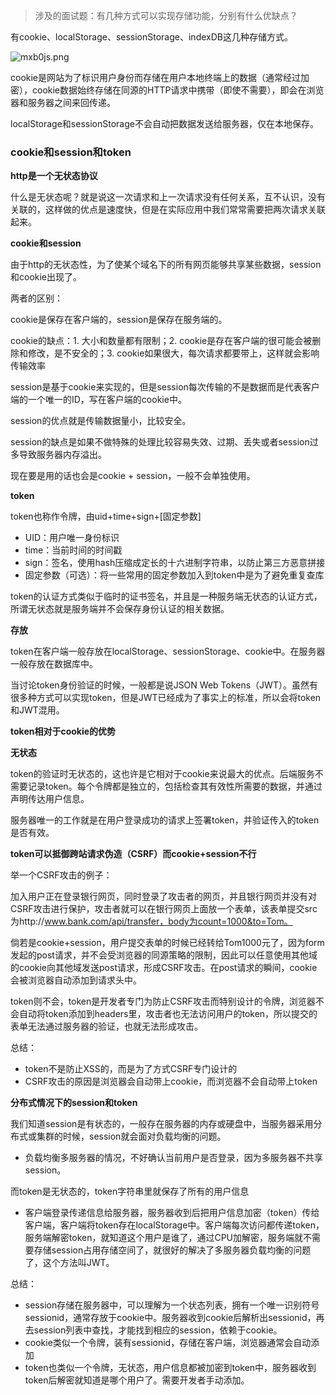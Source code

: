 > 涉及的面试题：有几种方式可以实现存储功能，分别有什么优缺点？

有cookie、localStorage、sessionStorage、indexDB这几种存储方式。

![mxb0js.png](https://s2.ax1x.com/2019/08/31/mxb0js.png)

cookie是网站为了标识用户身份而存储在用户本地终端上的数据（通常经过加密），cookie数据始终存储在同源的HTTP请求中携带（即使不需要），即会在浏览器和服务器之间来回传递。

localStorage和sessionStorage不会自动把数据发送给服务器，仅在本地保存。

### cookie和session和token

**http是一个无状态协议**

什么是无状态呢？就是说这一次请求和上一次请求没有任何关系，互不认识，没有关联的，这样做的优点是速度快，但是在实际应用中我们常常需要把两次请求关联起来。

**cookie和session**

由于http的无状态性，为了使某个域名下的所有网页能够共享某些数据，session和cookie出现了。

两者的区别：

cookie是保存在客户端的，session是保存在服务端的。

cookie的缺点：1. 大小和数量都有限制；2. cookie是存在客户端的很可能会被删除和修改，是不安全的；3. cookie如果很大，每次请求都要带上，这样就会影响传输效率

session是基于cookie来实现的，但是session每次传输的不是数据而是代表客户端的一个唯一的ID，写在客户端的cookie中。

session的优点就是传输数据量小，比较安全。

session的缺点是如果不做特殊的处理比较容易失效、过期、丢失或者session过多导致服务器内存溢出。

现在要是用的话也会是cookie + session，一般不会单独使用。

**token**

token也称作令牌，由uid+time+sign+[固定参数]

- UID：用户唯一身份标识
- time：当前时间的时间戳
- sign：签名，使用hash压缩成定长的十六进制字符串，以防止第三方恶意拼接
- 固定参数（可选）：将一些常用的固定参数加入到token中是为了避免重复查库

token的认证方式类似于临时的证书签名，并且是一种服务端无状态的认证方式，所谓无状态就是服务端并不会保存身份认证的相关数据。

**存放**

token在客户端一般存放在localStorage、sessionStorage、cookie中。在服务器一般存放在数据库中。

当讨论token身份验证的时候，一般都是说JSON Web Tokens（JWT）。虽然有很多种方式可以实现token，但是JWT已经成为了事实上的标准，所以会将token和JWT混用。

**token相对于cookie的优势**

**无状态**

token的验证时无状态的，这也许是它相对于cookie来说最大的优点。后端服务不需要记录token。每个令牌都是独立的，包括检查其有效性所需要的数据，并通过声明传达用户信息。

服务器唯一的工作就是在用户登录成功的请求上签署token，并验证传入的token是否有效。

**token可以抵御跨站请求伪造（CSRF）而cookie+session不行**

举一个CSRF攻击的例子：

加入用户正在登录银行网页，同时登录了攻击者的网页，并且银行网页并没有对CSRF攻击进行保护，攻击者就可以在银行网页上面放一个表单，该表单提交src为http://www.bank.com/api/transfer，body为count=1000&to=Tom。

倘若是cookie+session，用户提交表单的时候已经转给Tom1000元了，因为form发起的post请求，并不会受浏览器的同源策略的限制，因此可以任意使用其他域的cookie向其他域发送post请求，形成CSRF攻击。在post请求的瞬间，cookie会被浏览器自动添加到请求头中。

token则不会，token是开发者专门为防止CSRF攻击而特别设计的令牌，浏览器不会自动将token添加到headers里，攻击者也无法访问用户的token，所以提交的表单无法通过服务器的验证，也就无法形成攻击。

总结：

- token不是防止XSS的，而是为了方式CSRF专门设计的
- CSRF攻击的原因是浏览器会自动带上cookie，而浏览器不会自动带上token

**分布式情况下的session和token**

我们知道session是有状态的，一般存在服务器的内存或硬盘中，当服务器采用分布式或集群的时候，session就会面对负载均衡的问题。

- 负载均衡多服务器的情况，不好确认当前用户是否登录，因为多服务器不共享session。

而token是无状态的，token字符串里就保存了所有的用户信息
- 客户端登录传递信息给服务器，服务器收到后把用户信息加密（token）传给客户端，客户端将token存在localStorage中。客户端每次访问都传递token，服务端解密token，就知道这个用户是谁了，通过CPU加解密，服务端就不需要存储session占用存储空间了，就很好的解决了多服务器负载均衡的问题了，这个方法叫JWT。

总结：

- session存储在服务器中，可以理解为一个状态列表，拥有一个唯一识别符号sessionid，通常存放于cookie中。服务器收到cookie后解析出sessionid，再去session列表中查找，才能找到相应的session，依赖于cookie。
- cookie类似一个令牌，装有sessionid，存储在客户端，浏览器通常会自动添加
- token也类似一个令牌，无状态，用户信息都被加密到token中，服务器收到token后解密就知道是哪个用户了。需要开发者手动添加。